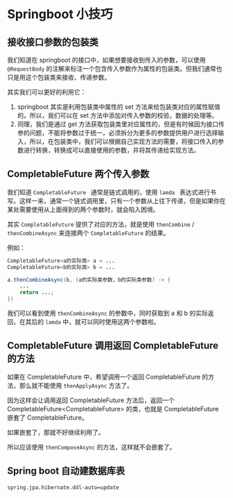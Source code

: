 # Springboot 小技巧

## 接收接口参数的包装类

我们知道在 springboot 的接口中，如果想要接收到传入的参数，可以使用 `@RequestBody` 的注解来标注一个包含传入参数作为属性的包装类。但我们通常也只是用这个包装类来接收、传递参数。

其实我们可以更好的利用它：

1. springboot 其实是利用包装类中属性的 set 方法来给包装类对应的属性赋值的。所以，我们可以在 set 方法中添加对传入参数的校验，数据的处理等。
2. 同理，我们是通过 get 方法获取包装类里对应属性的，但是有时候因为接口传参的问题，不能将参数过于统一，必须拆分为更多的参数提供用户进行选择输入，所以，在包装类中，我们可以根据自己实现方法的需要，将接口传入的参数进行转换，转换成可以直接使用的参数，并将其传递给实现方法。

## CompletableFuture 两个传入参数

我们知道 `CompletableFuture ` 通常是链式调用的，使用 `lamda ` 表达式进行书写。这样一来，通常一个链式调用里，只有一个参数从上往下传递，但是如果你在某处需要使用从上面得到的两个参数时，就会陷入困境。

其实 `CompletableFuture` 提供了对应的方法，就是使用 `thenCombine` / `thenCombineAsync` 来连接两个 `CompletableFuture` 的结果。

例如：

```java
CompletableFuture<a的实际类> a = ...
CompletableFuture<b的实际类> b = ...

a.thenCombineAsync(b, (a的实际类参数，b的实际类参数) -> {
    ...
    return ...;
})
```

我们可以看到使用 `thenCombineAsync` 的参数中，同时获取到 a 和 b 的实际返回，在其后的 `lamda` 中，就可以同时使用这两个参数啦。

## CompletableFuture  调用返回 CompletableFuture 的方法

如果在 CompletableFuture 中，希望调用一个返回 CompletableFuture 的方法，那么就不能使用 `thenApplyAsync` 方法了。

因为这样会让调用返回 CompletableFuture 方法后，返回一个 CompletableFuture<CompletableFuture<XXX>> 的类，也就是 CompletableFuture 嵌套了 CompletableFuture。

如果嵌套了，那就不好继续利用了。

所以应该使用 `thenComposeAsync` 的方法，这样就不会嵌套了。

## Spring boot 自动建数据库表

```properties
spring.jpa.hibernate.ddl-auto=update
```



